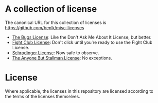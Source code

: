 # A collection of license

The canonical URL for this collection of licenses is https://github.com/benlk/misc-licenses

- [The Bugs License](./bugs-license.md): Like the Don't Ask Me About It License, but better.
- [Fight Club License](./fight-club-license.md): Don't click until you're ready to use the Fight Club License.
- [Schrodinger License](./schrodinger-license.md): Now safe to observe.
- [The Anyone But Stallman License](./stallman-license.md): No exceptions.

# License

Where applicable, the licenses in this repository are licensed according to the terms of the licenses themselves.


